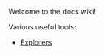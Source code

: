 Welcome to the docs wiki!

Various useful tools:

* [Explorers](https://github.com/mimblewimble/docs/wiki/Explorers-and-Status-Pages)